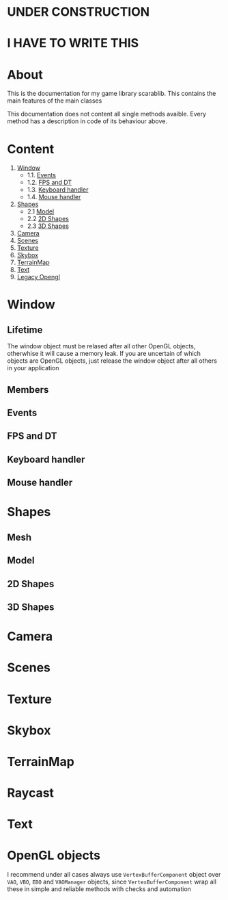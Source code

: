 # UNDER CONSTRUCTION
# I HAVE TO WRITE THIS

# About
This is the documentation for my game library scarablib. This contains the main features of the main classes

This documentation does not content all single methods avaible. Every method has a description in code of its behaviour above.

# Content
1. [Window](#window)
	+ 1.1. [Events](#events)
	+ 1.2. [FPS and DT](#fps-and-dt)
	+ 1.3. [Keyboard handler](#keyboard-handler)
	+ 1.4. [Mouse handler](#mouse-handler)
2. [Shapes](#shapes)
	+ 2.1 [Model](#model)
	+ 2.2 [2D Shapes](#2d-shapes)
	+ 2.3 [3D Shapes](#3d-shapes)
3. [Camera](#camera)
4. [Scenes](#scenes)
5. [Texture](#texture)
6. [Skybox](#skybox)
6. [TerrainMap](#terrainmap)
7. [Text](#text)
8. [Legacy Opengl](#legacy-opengl)


# Window
## Lifetime
The window object must be relased after all other OpenGL objects, otherwhise it will cause a memory leak. If you are uncertain of which objects are OpenGL objects, just release the window object after all others in your application
## Members
## Events
## FPS and DT
## Keyboard handler
## Mouse handler

# Shapes
## Mesh
## Model
## 2D Shapes
## 3D Shapes

# Camera

# Scenes

# Texture

# Skybox

# TerrainMap

# Raycast

# Text

# OpenGL objects
I recommend under all cases always use `VertexBufferComponent` object over `VAO`, `VBO`, `EBO` and `VAOManager` objects, since `VertexBufferComponent` wrap all these in simple and reliable methods with checks and automation 
